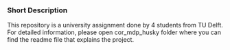 ### Short Description

This repository is a university assignment done by 4 students from TU Delft. For detailed information, please open cor_mdp_husky folder where you can find the readme file that explains the project.
